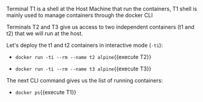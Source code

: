 Terminal T1 is a shell at the Host Machine that run the containers,
T1 shell is mainly used to manage containers through the docker CLI


Terminals T2 and T3 give us access to two independent containers (t1 and t2) that we will run at the host.

Let's deploy the t1 and t2 containers in interactive mode (`-ti`):

- `docker run -ti --rm --name t2 alpine`{{execute T2}}

- `docker run -ti --rm --name t3 alpine`{{execute T3}}

The next CLI command gives us the list of running containers:

 - `docker ps`{{execute T1}}



